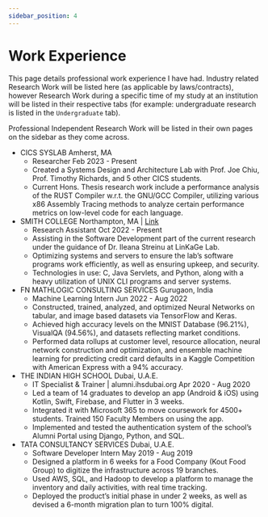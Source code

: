 ```yaml
---
sidebar_position: 4
---
```


# Work Experience

This page details professional work experience I have had. Industry related Research Work will be listed here (as applicable by laws/contracts), however Research Work during a specific time of my study at an institution will be listed in their respective tabs (for example: undergraduate research is listed in the ```Undergraduate``` tab).

Professional Independent Research Work will be listed in their own pages on the sidebar as they come across. 

* CICS SYSLAB	Amherst, MA
	* Researcher     	Feb 2023 - Present
	* Created a Systems Design and Architecture Lab with Prof. Joe Chiu, Prof. Timothy Richards, and 5 other CICS students.
	* Current Hons. Thesis research work include a performance analysis of the RUST Compiler w.r.t. the GNU/GCC Compiler, utilizing various x86 Assembly 			Tracing methods to analyze certain performance metrics on low-level code for each language.
* SMITH COLLEGE	Northampton, MA | [Link](https://geometry.cs.umass.edu)
	* Research Assistant	Oct 2022 - Present
	* Assisting in the Software Development part of the current research under the guidance of Dr. Ileana Streinu at LinKaGe Lab.
	* Optimizing systems and servers to ensure the lab’s software programs work efficiently, as well as ensuring upkeep, and security.
	* Technologies in use: C, Java Servlets, and Python, along with a heavy utilization of UNIX CLI programs and server systems.
* FN MATHLOGIC CONSULTING SERVICES	Gurugaon, India
	* Machine Learning Intern	Jun 2022 - Aug 2022
	* Constructed, trained, analyzed, and optimized Neural Networks on tabular, and image based datasets via TensorFlow and Keras. 
	* Achieved high accuracy levels on the MNIST Database (96.21%), VisualQA (94.56%), and datasets reflecting market conditions.
	* Performed data rollups at customer level, resource allocation, neural network construction and optimization, and ensemble machine learning for predicting credit card defaults in a Kaggle Competition with American Express with a 94% accuracy. 
* THE INDIAN HIGH SCHOOL	Dubai, U.A.E.
	* IT Specialist & Trainer | alumni.ihsdubai.org	Apr 2020 - Aug 2020
	* Led a team of 14 graduates to develop an app (Android & iOS) using Kotlin, Swift, Firebase, and Flutter in 3 weeks.
	* Integrated it with Microsoft 365 to move coursework for 4500+ students. Trained 150 Faculty Members on using the app.
	* Implemented and tested the authentication system of the school’s Alumni Portal using Django, Python, and SQL.
* TATA CONSULTANCY SERVICES	Dubai, U.A.E.
	* Software Developer Intern	May 2019 - Aug 2019
	* Designed a platform in 6 weeks for a Food Company (Kout Food Group) to digitize the infrastructure across 19 branches.
	* Used AWS, SQL, and Hadoop to develop a platform to manage the inventory and daily activities, with real time tracking.
	* Deployed the product’s initial phase in under 2 weeks, as well as devised a 6-month migration plan to turn 100% digital.
